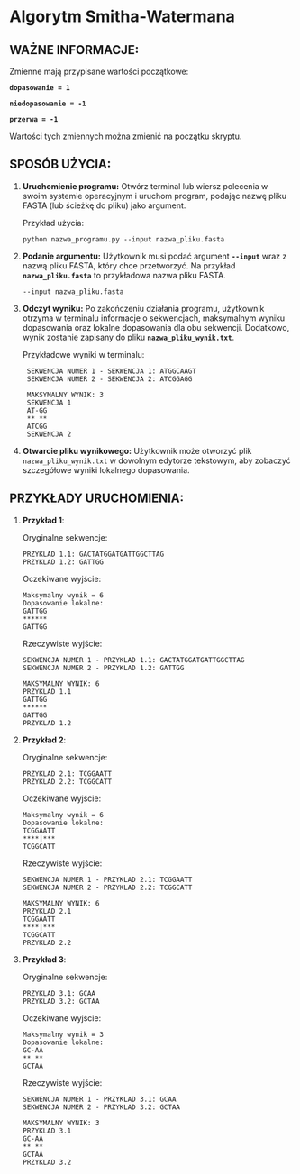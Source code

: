 
# Algorytm Smitha-Watermana

## WAŻNE INFORMACJE:
Zmienne mają przypisane wartości początkowe:

**`dopasowanie = 1`**

**`niedopasowanie = -1`**

**`przerwa = -1`**

Wartości tych zmiennych można zmienić na początku skryptu.
## SPOSÓB UŻYCIA:

1. **Uruchomienie programu:**
   Otwórz terminal lub wiersz polecenia w swoim systemie operacyjnym i uruchom program, podając nazwę pliku FASTA (lub ścieżkę do pliku) jako argument.

   Przykład użycia:
   ```
   python nazwa_programu.py --input nazwa_pliku.fasta
   ```

2. **Podanie argumentu:**
   Użytkownik musi podać argument **`--input`** wraz z nazwą pliku FASTA, który chce przetworzyć. Na przykład **`nazwa_pliku.fasta`** to przykładowa nazwa pliku FASTA.

   ```
   --input nazwa_pliku.fasta
   ```

3. **Odczyt wyniku:**
   Po zakończeniu działania programu, użytkownik otrzyma w terminalu informacje o sekwencjach, maksymalnym wyniku dopasowania oraz lokalne dopasowania dla obu sekwencji. Dodatkowo, wynik zostanie zapisany do pliku **`nazwa_pliku_wynik.txt`**.

   Przykładowe wyniki w terminalu:
   ```
    SEKWENCJA NUMER 1 - SEKWENCJA 1: ATGGCAAGT
    SEKWENCJA NUMER 2 - SEKWENCJA 2: ATCGGAGG

    MAKSYMALNY WYNIK: 3
    SEKWENCJA 1
    AT-GG
    ** **
    ATCGG
    SEKWENCJA 2
   ```

4. **Otwarcie pliku wynikowego:**
   Użytkownik może otworzyć plik `nazwa_pliku_wynik.txt` w dowolnym edytorze tekstowym, aby zobaczyć szczegółowe wyniki lokalnego dopasowania.

## PRZYKŁADY URUCHOMIENIA:

1. **Przykład 1**:

    Oryginalne sekwencje:
    ```
    PRZYKLAD 1.1: GACTATGGATGATTGGCTTAG
    PRZYKLAD 1.2: GATTGG
    ```
    Oczekiwane wyjście:
    ```
    Maksymalny wynik = 6
    Dopasowanie lokalne:
    GATTGG
    ******
    GATTGG
    ```

    Rzeczywiste wyjście:
    ```
    SEKWENCJA NUMER 1 - PRZYKLAD 1.1: GACTATGGATGATTGGCTTAG
    SEKWENCJA NUMER 2 - PRZYKLAD 1.2: GATTGG

    MAKSYMALNY WYNIK: 6
    PRZYKLAD 1.1
    GATTGG
    ******
    GATTGG
    PRZYKLAD 1.2
    ```
2. **Przykład 2**:

    Oryginalne sekwencje:
    ```
    PRZYKLAD 2.1: TCGGAATT
    PRZYKLAD 2.2: TCGGCATT
    ```
    Oczekiwane wyjście:
    ```
    Maksymalny wynik = 6
    Dopasowanie lokalne:
    TCGGAATT
    ****|***
    TCGGCATT
    ```

    Rzeczywiste wyjście:
    ```
    SEKWENCJA NUMER 1 - PRZYKLAD 2.1: TCGGAATT
    SEKWENCJA NUMER 2 - PRZYKLAD 2.2: TCGGCATT

    MAKSYMALNY WYNIK: 6
    PRZYKLAD 2.1
    TCGGAATT
    ****|***
    TCGGCATT
    PRZYKLAD 2.2
    ```
3. **Przykład 3**:

    Oryginalne sekwencje:
    ```
    PRZYKLAD 3.1: GCAA
    PRZYKLAD 3.2: GCTAA
    ```
    Oczekiwane wyjście:
    ```
    Maksymalny wynik = 3
    Dopasowanie lokalne:
    GC-AA
    ** **
    GCTAA
    ```

    Rzeczywiste wyjście:
    ```
    SEKWENCJA NUMER 1 - PRZYKLAD 3.1: GCAA
    SEKWENCJA NUMER 2 - PRZYKLAD 3.2: GCTAA

    MAKSYMALNY WYNIK: 3
    PRZYKLAD 3.1
    GC-AA
    ** **
    GCTAA
    PRZYKLAD 3.2
    ```


